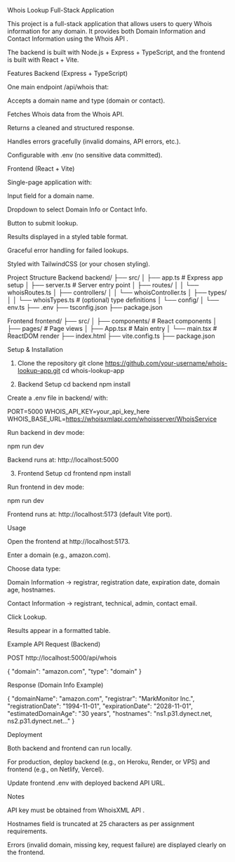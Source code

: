 Whois Lookup Full-Stack Application

This project is a full-stack application that allows users to query Whois information for any domain.
It provides both Domain Information and Contact Information using the Whois API
.

The backend is built with Node.js + Express + TypeScript, and the frontend is built with React + Vite.

Features
Backend (Express + TypeScript)

One main endpoint /api/whois that:

Accepts a domain name and type (domain or contact).

Fetches Whois data from the Whois API.

Returns a cleaned and structured response.

Handles errors gracefully (invalid domains, API errors, etc.).

Configurable with .env (no sensitive data committed).

Frontend (React + Vite)

Single-page application with:

Input field for a domain name.

Dropdown to select Domain Info or Contact Info.

Button to submit lookup.

Results displayed in a styled table format.

Graceful error handling for failed lookups.

Styled with TailwindCSS (or your chosen styling).

Project Structure
Backend
backend/
├── src/
│ ├── app.ts # Express app setup
│ ├── server.ts # Server entry point
│ ├── routes/
│ │ └── whoisRoutes.ts
│ ├── controllers/
│ │ └── whoisController.ts
│ ├── types/
│ │ └── whoisTypes.ts # (optional) type definitions
│ └── config/
│ └── env.ts
├── .env
├── tsconfig.json
├── package.json

Frontend
frontend/
├── src/
│ ├── components/ # React components
│ ├── pages/ # Page views
│ ├── App.tsx # Main entry
│ └── main.tsx # ReactDOM render
├── index.html
├── vite.config.ts
├── package.json

Setup & Installation

1. Clone the repository
   git clone https://github.com/your-username/whois-lookup-app.git
   cd whois-lookup-app

2. Backend Setup
   cd backend
   npm install

Create a .env file in backend/ with:

PORT=5000
WHOIS_API_KEY=your_api_key_here
WHOIS_BASE_URL=https://whoisxmlapi.com/whoisserver/WhoisService

Run backend in dev mode:

npm run dev

Backend runs at: http://localhost:5000

3. Frontend Setup
   cd frontend
   npm install

Run frontend in dev mode:

npm run dev

Frontend runs at: http://localhost:5173
(default Vite port).

Usage

Open the frontend at http://localhost:5173.

Enter a domain (e.g., amazon.com).

Choose data type:

Domain Information → registrar, registration date, expiration date, domain age, hostnames.

Contact Information → registrant, technical, admin, contact email.

Click Lookup.

Results appear in a formatted table.

Example API Request (Backend)

POST http://localhost:5000/api/whois

{
"domain": "amazon.com",
"type": "domain"
}

Response (Domain Info Example)

{
"domainName": "amazon.com",
"registrar": "MarkMonitor Inc.",
"registrationDate": "1994-11-01",
"expirationDate": "2028-11-01",
"estimatedDomainAge": "30 years",
"hostnames": "ns1.p31.dynect.net, ns2.p31.dynect.net..."
}

Deployment

Both backend and frontend can run locally.

For production, deploy backend (e.g., on Heroku, Render, or VPS) and frontend (e.g., on Netlify, Vercel).

Update frontend .env with deployed backend API URL.

Notes

API key must be obtained from WhoisXML API
.

Hostnames field is truncated at 25 characters as per assignment requirements.

Errors (invalid domain, missing key, request failure) are displayed clearly on the frontend.
